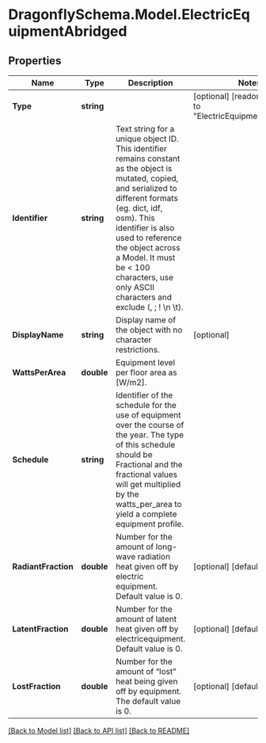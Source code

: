 
# DragonflySchema.Model.ElectricEquipmentAbridged

## Properties

Name | Type | Description | Notes
------------ | ------------- | ------------- | -------------
**Type** | **string** |  | [optional] [readonly] [default to "ElectricEquipmentAbridged"]
**Identifier** | **string** | Text string for a unique object ID. This identifier remains constant as the object is mutated, copied, and serialized to different formats (eg. dict, idf, osm). This identifier is also used to reference the object across a Model. It must be &lt; 100 characters, use only ASCII characters and exclude (, ; ! \\n \\t). | 
**DisplayName** | **string** | Display name of the object with no character restrictions. | [optional] 
**WattsPerArea** | **double** | Equipment level per floor area as [W/m2]. | 
**Schedule** | **string** | Identifier of the schedule for the use of equipment over the course of the year. The type of this schedule should be Fractional and the fractional values will get multiplied by the watts_per_area to yield a complete equipment profile. | 
**RadiantFraction** | **double** | Number for the amount of long-wave radiation heat given off by electric equipment. Default value is 0. | [optional] [default to 0D]
**LatentFraction** | **double** | Number for the amount of latent heat given off by electricequipment. Default value is 0. | [optional] [default to 0D]
**LostFraction** | **double** | Number for the amount of “lost” heat being given off by equipment. The default value is 0. | [optional] [default to 0D]

[[Back to Model list]](../README.md#documentation-for-models)
[[Back to API list]](../README.md#documentation-for-api-endpoints)
[[Back to README]](../README.md)

